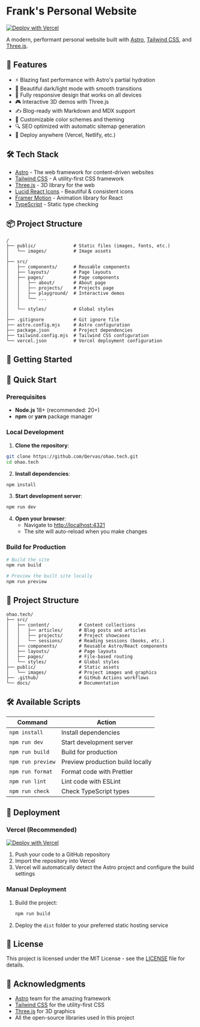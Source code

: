 # Frank's Personal Website

[![Deploy with Vercel](https://vercel.com/button)](https://vercel.com/new/clone?repository-url=https%3A%2F%2Fgithub.com%2Fyourusername%2Fohao.tech)

A modern, performant personal website built with [Astro](https://astro.build/), [Tailwind CSS](https://tailwindcss.com/), and [Three.js](https://threejs.org/).

## 🚀 Features

- ⚡ Blazing fast performance with Astro's partial hydration
- 🎨 Beautiful dark/light mode with smooth transitions
- 📱 Fully responsive design that works on all devices
- 🎮 Interactive 3D demos with Three.js
- ✍️ Blog-ready with Markdown and MDX support
- 🎨 Customizable color schemes and theming
- 🔍 SEO optimized with automatic sitemap generation
- 🚀 Deploy anywhere (Vercel, Netlify, etc.)

## 🛠️ Tech Stack

- [Astro](https://astro.build/) - The web framework for content-driven websites
- [Tailwind CSS](https://tailwindcss.com/) - A utility-first CSS framework
- [Three.js](https://threejs.org/) - 3D library for the web
- [Lucid React Icons](https://lucide.dev/) - Beautiful & consistent icons
- [Framer Motion](https://www.framer.com/motion/) - Animation library for React
- [TypeScript](https://www.typescriptlang.org/) - Static type checking

## 📦 Project Structure

```
/
├── public/              # Static files (images, fonts, etc.)
│   └── images/          # Image assets
│
├── src/
│   ├── components/      # Reusable components
│   ├── layouts/         # Page layouts
│   ├── pages/           # Page components
│   │   ├── about/       # About page
│   │   ├── projects/    # Projects page
│   │   ├── playground/  # Interactive demos
│   │   └── ...
│   │
│   └── styles/          # Global styles
│
├── .gitignore           # Git ignore file
├── astro.config.mjs     # Astro configuration
├── package.json         # Project dependencies
├── tailwind.config.mjs  # Tailwind CSS configuration
└── vercel.json          # Vercel deployment configuration
```

## 🚀 Getting Started
## 🚀 Quick Start

### Prerequisites

- **Node.js** 18+ (recommended: 20+)
- **npm** or **yarn** package manager

### Local Development

1. **Clone the repository**:
```bash
git clone https://github.com/Qervas/ohao.tech.git
cd ohao.tech
```

2. **Install dependencies**:
```bash
npm install
```

3. **Start development server**:
```bash
npm run dev
```

4. **Open your browser**:
   - Navigate to [http://localhost:4321](http://localhost:4321)
   - The site will auto-reload when you make changes

### Build for Production

```bash
# Build the site
npm run build

# Preview the built site locally
npm run preview
```

## 📁 Project Structure

```
ohao.tech/
├── src/
│   ├── content/           # Content collections
│   │   ├── articles/      # Blog posts and articles
│   │   ├── projects/      # Project showcases
│   │   └── sessions/      # Reading sessions (books, etc.)
│   ├── components/        # Reusable Astro/React components
│   ├── layouts/           # Page layouts
│   ├── pages/             # File-based routing
│   └── styles/            # Global styles
├── public/                # Static assets
│   └── images/            # Project images and graphics
├── .github/               # GitHub Actions workflows
└── docs/                  # Documentation
```

## 🛠️ Available Scripts

| Command             | Action                                           |
| ------------------- | ------------------------------------------------ |
| `npm install`       | Install dependencies                             |
| `npm run dev`       | Start development server                         |
| `npm run build`     | Build for production                             |
| `npm run preview`   | Preview production build locally                 |
| `npm run format`    | Format code with Prettier                        |
| `npm run lint`      | Lint code with ESLint                            |
| `npm run check`     | Check TypeScript types                           |

## 🚀 Deployment

### Vercel (Recommended)

[![Deploy with Vercel](https://vercel.com/button)](https://vercel.com/new/clone?repository-url=https%3A%2F%2Fgithub.com%2Fyourusername%2Fohao.tech)

1. Push your code to a GitHub repository
2. Import the repository into Vercel
3. Vercel will automatically detect the Astro project and configure the build settings

### Manual Deployment

1. Build the project:
   ```bash
   npm run build
   ```
2. Deploy the `dist` folder to your preferred static hosting service

## 📝 License

This project is licensed under the MIT License - see the [LICENSE](LICENSE) file for details.

## 🙏 Acknowledgments

- [Astro](https://astro.build/) team for the amazing framework
- [Tailwind CSS](https://tailwindcss.com/) for the utility-first CSS
- [Three.js](https://threejs.org/) for 3D graphics
- All the open-source libraries used in this project
